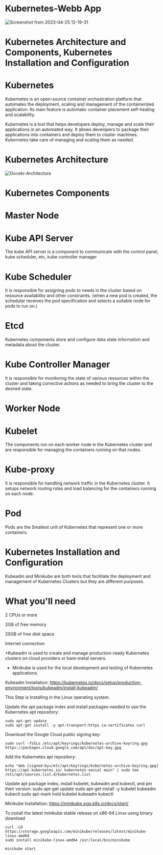 # Kubernetes-Webb App
![Screenshot from 2023-04-25 12-19-31](https://user-images.githubusercontent.com/100048559/234285495-7925fa63-da51-4020-8fcb-38d18590bfb3.png)

# Kubernetes Architecture and Components, Kubernetes Installation and Configuration


# Kubernetes
Kubernetes is an open-source container orchestration platform that automates the deployment, scaling and management of the containerized application. Its main feature is automatic container placement self-healing and scalability.

Kubernetes is a tool that helps developers deploy, manage and scale their applications in an automated way. It allows developers to package their applications into containers and deploy them to cluster machines. Kubernetes take care of managing and scaling them as needed.

# Kubernetes Architecture
![Docekr-Architecture](https://user-images.githubusercontent.com/100048559/234293589-b218ccfe-86a9-44b6-b973-fecb43329c96.jpeg)

# Kubernetes Components
# Master Node
# Kube API Server
The kube API server is a component to communicate with the control panel, kube scheduler, etc, kube controller manager

# Kube Scheduler
It is responsible for assigning pods to needs in the cluster based on resource availability and other constraints. (when a new pod is created, the schedular receives the pod specification and selects a suitable node for pods to run on.)

# Etcd
Kubernetes components store and configure data state information and metadata about the cluster.

# Kube Controller Manager
It is responsible for monitoring the state of various resources within the cluster and taking corrective actions as needed to bring the cluster to the desired state.

# Worker Node

# Kubelet
The components run on each worker node in the Kubernetes cluster and are responsible for managing the containers running on that nodes.

# Kube-proxy
It is responsible for handling network traffic in the Kubernetes cluster. It setups network routing rules and load balancing for the containers running on each node.

# Pod
Pods are the Smallest unit of Kubernetes that represent one or more containers.

# Kubernetes Installation and Configuration
Kubeadm and Minikube are both tools that facilitate the deployment and management of Kubernetes Clusters but they are different purposes.

# What you'll need
2 CPUs or more

2GB of free memory

20GB of free disk space

Internet connection

*Kubeadm is used to create and manage production-ready Kubernetes clusters on cloud providers or bare-metal servers.

* Minikube is used for the local development and testing of Kubernetes applications.

Kubeadm Installation: https://kubernetes.io/docs/setup/production-environment/tools/kubeadm/install-kubeadm/

This Step is Installing in the Linux operating system.

Update the apt package index and install packages needed to use the Kubernetes apt repository:


    sudo apt-get update
    sudo apt-get install -y apt-transport-https ca-certificates curl
    
    
Download the Google Cloud public signing key:
    
    sudo curl -fsSLo /etc/apt/keyrings/kubernetes-archive-keyring.gpg https://packages.cloud.google.com/apt/doc/apt-key.gpg


Add the Kubernetes apt repository:

    echo "deb [signed-by=/etc/apt/keyrings/kubernetes-archive-keyring.gpg] https://apt.kubernetes.io/ kubernetes-xenial main" | sudo tee /etc/apt/sources.list.d/kubernetes.list


Update apt package index, install kubelet, kubeadm and kubectl, and pin their version:
    sudo apt-get update
    sudo apt-get install -y kubelet kubeadm kubectl
    sudo apt-mark hold kubelet kubeadm kubectl

Minikube Installation: https://minikube.sigs.k8s.io/docs/start/

To install the latest minikube stable release on x86-64 Linux using binary download

    curl -LO https://storage.googleapis.com/minikube/releases/latest/minikube-linux-amd64
    sudo install minikube-linux-amd64 /usr/local/bin/minikube

    minikube start
